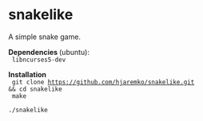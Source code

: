 # snakelike
A simple snake game.

<b>Dependencies </b>(ubuntu):
<br>
<code>
	libncurses5-dev
</code>

<b>Installation</b>
<br>
<code>
	git clone https://github.com/hjaremko/snakelike.git && cd snakelike
</code>
<br>
<code>
	make
</code>
<br>
<code>
	./snakelike
</code>
